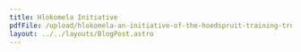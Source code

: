 ```yaml
---
title: Hlokomela Initiative
pdfFile: /upload/hlokomela-an-initiative-of-the-hoedspruit-training-trust.pdf
layout: ../../layouts/BlogPost.astro
---
```

